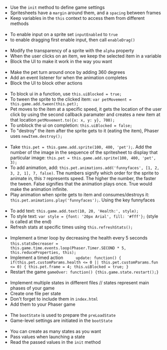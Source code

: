 - Use the `init` method to define game settings
- Spritesheets have a `margin` around them, and a `spacing` between frames
- Keep variables in the `this` context to access them from different methods
<br><br>
- To enable input on a sprite set `inputEnabled` to `true`
- to enable dragging first enable input, then call `enableDrag()`
<br><br>
- Modify the transparency of a sprite with the `alpha` property
- When the user clicks on an item, we keep the selected item in a variable
- Block the UI to make it work in the way you want
<br><br>
- Make the pet turn around once by adding 360 degrees
- Add an event listener for when the animation completes
- Block the UI to block other actions
<br><br>
- To block ui in a function, use `this.uiBlocked = true;`
- To tween the sprite to the clicked item: `var petMovement = this.game.add.tween(this.pet);`
- Pet moves to the item at a specific speed, it gets the location of the user click by using the second callback paramater and creates a new item at that location `petMovement.to({x: x, y: y}, 700);`
- To unblock the ui on completion: `this.uiBlocked = false;`
- To "destroy" the item after the sprite gets to it (eating the item), Phaser uses `newItem.destroy();`
<br><br>
- Take `this.pet = this.game.add.sprite(100, 400, 'pet');`. Add the number of the image in the sequence of the spritesheet to display that particular image: `this.pet = this.game.add.sprite(100, 400, 'pet', 3);`
- To add animation, add: `this.pet.animations.add('funnyfaces', [1, 2, 3, 2, 1], 7, false)`. The numbers signify which order for the sprite to animate in, this `7` represents speed. The higher the number, the faster the tween. False signifies that the animation plays once. True would make the animation infinite.
- Play animation when sprite gets to item and consumes/destroys it: `this.pet.animations.play('funnyfaces');`. Using the key funnyfaces
<br><br>
- To add text: `this.game.add.text(10, 20, 'Health:', style);`
- To style text: `var style = {font: '20px Arial', fill: '#fff'};` (style is called at the end)
- Refresh stats at specific times using `this.refreshStats();`
<br><br>
- Implement a timer loop by decreasing the health every 5 seconds `this.statsDecreaser = this.game.time.events.loop(Phaser.Timer.SECOND * 5, this.reduceProperties, this);`
- Implement a timed action `    
update: function() {
if(this.pet.customParams.health <= 0 || this.pet.customParams.fun <= 0) {
this.pet.frame = 4;
this.uiBlocked = true;
}`
- Restart the game `gameOver: function() {this.game.state.restart();}`
<br><br>
- Implement multiple states in different files // states represent main phases of your game
- Create one file per state
- Don't forget to include them in `index.html`
- Add them to your Phaser game
<br><br>
- The `bootState` is used to prepare the `preLoadState`
- Game-level settings are initiated in the `bootState`
<br><br>
- You can create as many states as you want
- Pass values when launching a state
- Read the passed values in the `init` method